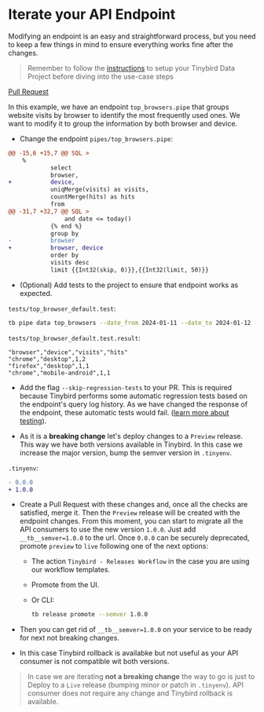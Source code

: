 # Iterate your API Endpoint

Modifying an endpoint is an easy and straightforward process, but you need to keep a few things in mind to ensure everything works fine after the changes.

> Remember to follow the [instructions](../README.md) to setup your Tinybird Data Project before diving into the use-case steps

[Pull Request](https://github.com/tinybirdco/use-case-examples/pull/201/files)

In this example, we have an endpoint `top_browsers.pipe` that groups website visits by browser to identify the most frequently used ones. We want to modify it to group the information by both browser and device.

- Change the endpoint `pipes/top_browsers.pipe`:
  
```diff
@@ -15,6 +15,7 @@ SQL >
    %
            select
            browser,
+           device,
            uniqMerge(visits) as visits,
            countMerge(hits) as hits
            from
@@ -31,7 +32,7 @@ SQL >
                and date <= today()
            {% end %}
            group by
-           browser
+           browser, device
            order by
            visits desc
            limit {{Int32(skip, 0)}},{{Int32(limit, 50)}}
```

- (Optional) Add tests to the project to ensure that endpoint works as expected.

`tests/top_browser_default.test`:

```bash
tb pipe data top_browsers --date_from 2024-01-11 --date_to 2024-01-12 --format CSV
```

`tests/top_browser_default.test.result`:

```
"browser","device","visits","hits"
"chrome","desktop",1,2
"firefox","desktop",1,1
"chrome","mobile-android",1,1
```

- Add the flag `--skip-regression-tests` to your PR. This is required because Tinybird performs some automatic regression tests based on the endpoint's query log history. As we have changed the response of the endpoint, these automatic tests would fail. ([learn more about testing](https://versions.tinybird.co/docs/version-control/implementing-test-strategies.html)).

- As it is a **breaking change** let's deploy changes to a `Preview` release. This way we have both versions available in Tinybird. In this case we increase the major version, bump the semver version in `.tinyenv`.

`.tinyenv`:
```diff
- 0.0.0
+ 1.0.0
```

- Create a Pull Request with these changes and, once all the checks are satisfied, merge it. Then the `Preview` release will be created with the endpoint changes. From this moment, you can start to migrate all the API consumers to use the new version `1.0.0`. Just add  `__tb__semver=1.0.0` to the url. Once `0.0.0` can be securely deprecated, promote `preview` to `live` following one of the next options:

    - The action `Tinybird - Releases Workflow` in the case you are using our workflow templates.
    - Promote from the UI.
    - Or CLI:

        ```sh
        tb release promote --semver 1.0.0
        ```

- Then you can get rid of `__tb__semver=1.0.0` on your service to be ready for next not breaking changes.

- In this case Tinybird rollback is availabke but not useful as your API consumer is not compatible wit both versions.


> In case we are iterating **not a breaking change** the way to go is just to Deploy to a `Live` release (bumping minor or patch in `.tinyenv`). API consumer does not require any change and Tinybird rollback is available.


